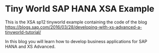 # Tiny World SAP HANA XSA Example 

This is the XSA sp12 tinyworld example containing the code of the blog https://blogs.sap.com/2016/03/28/developing-with-xs-advanced-a-tinyworld-tutorial/

In this blog you will learn how to develop business applications for SAP HANA and XS Advanced.



